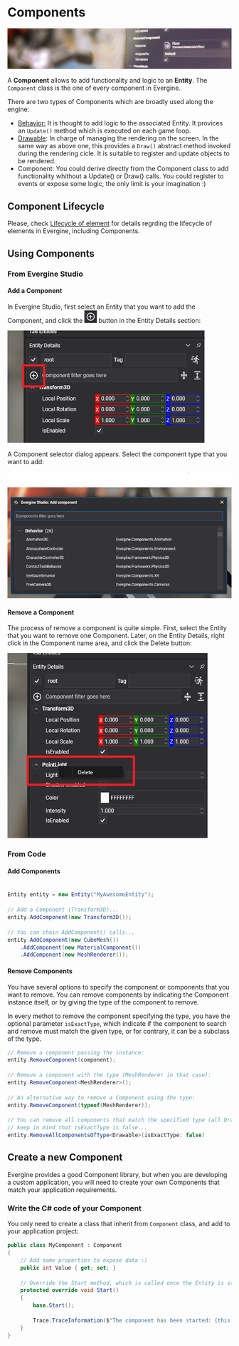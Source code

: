 # Components

![Component Based Architecture](images/component_based_arch.jpg)

A **Component** allows to add functionality and logic to an **Entity**. The `Component` class is the one of every component in Evergine. 

There are two types of Components which are broadly used along the engine:
* [Behavior:](behaviours.md) It is thought to add logic to the associated Entity. It provices an `Update()` method which is executed on each game loop.
* [Drawable](drawables.md): In charge of managing the rendering on the screen. In the same way as above one, this provides a `Draw()` abstract method invoked during the rendering cicle. It is suitable to register and update objects to be rendered.
* Component: You could derive directly from the Component class to add functionality whithout a Update() or Draw() calls. You could register to events or expose some logic, the only limit is your imagination :)

## Component Lifecycle
Please, check [Lifecycle of element](../lifecycle_elements.md) for details regrding the lifecycle of elements in Evergine, including Components.

## Using Components

### From Evergine Studio

#### Add a Component
In Evergine Studio, first select an Entity that you want to add the Component, and click the ![Add Button](../../graphics/images/plusIcon.jpg)  button in the Entity Details section:

![Add component](images/add_component_everginestudio.png)

A Component selector dialog appears. Select the component type that you want to add:

![Select Component](images/component_selector.png)

#### Remove a Component
The process of remove a component is quite simple. First, select the Entity that you want to remove one Component. Later, on the Entity Details, right click in the Component name area, and click the Delete button:

![Delete Component](images/remove_component_everginestudio.png)

### From Code

#### Add Components

```csharp

Entity entity = new Entity("MyAwesomeEntity");

// Add a Component (Transform3D)...
entity.AddComponent(new Transform3D());

// You can chain AddComponent() calls...
entity.AddComponent(new CubeMesh())
    .AddComponent(new MaterialComponent())
    .AddComponent(new MeshRenderer());
```

#### Remove Components

You have several options to specify the component or components that you want to remove. You can remove components by indicating the Component instance itself, or by giving the type of the component to remove.

In every methot to remove the component specifying the type, you have the optional parameter `isExactType`, which indicate if the component to search and remove must match the given type, or for contrary, it can be a subclass of the type.

```csharp
// Remove a component passing the instance:
entity.RemoveComponent(component); 

// Remove a component with the type (MeshRenderer in that case):
entity.RemoveComponent<MeshRenderer>();

// An alternative way to remove a Component using the type:
entity.RemoveComponent(typeof(MeshRenderer));

// You can remove all components that match the specified type (all Drawables in that example)
// keep in mind that isExactType is false...
entity.RemoveAllComponentsOfType<Drawable>(isExactType: false)

```

## Create a new Component

Evergine provides a good Component library, but when you are developing a custom application, you will need to create your own Components that match your application requirements.

### Write the C# code of your Component
You only need to create a class that inherit from `Component` class, and add to your application project:

```csharp
public class MyComponent : Component
{
    // Add some properties to expose data :)    
    public int Value { get; set; }

    // Override the Start method, which is called once the Entity is started:
    protected override void Start()
    {
        base.Start();

        Trace.TraceInformation($"The component has been started: {this.Value}");
    }
}
```